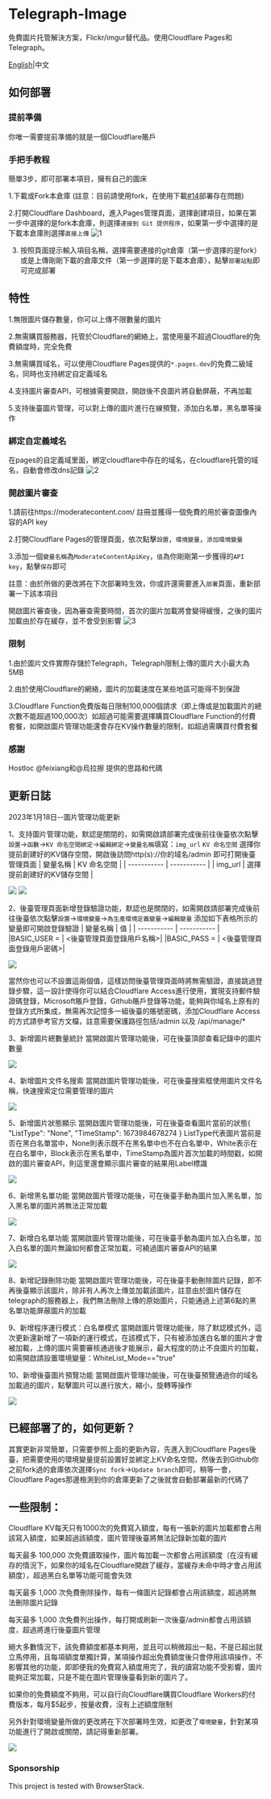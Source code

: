 # Telegraph-Image
免費圖片托管解決方案，Flickr/imgur替代品。使用Cloudflare Pages和Telegraph。

[English](README.md)|中文

## 如何部署

### 提前準備
你唯一需要提前準備的就是一個Cloudflare賬戶

### 手把手教程
簡單3步，即可部署本項目，擁有自己的圖床

1.下載或Fork本倉庫 (註意：目前請使用fork，在使用下載[#14](https://github.com/cf-pages/Telegraph-Image/issues/14)部署存在問題)

2.打開Cloudflare Dashboard，進入Pages管理頁面，選擇創建項目，如果在第一步中選擇的是fork本倉庫，則選擇`連接到 Git 提供程序`，如果第一步中選擇的是下載本倉庫則選擇`直接上傳`
![1](https://telegraph-image.pages.dev/file/8d4ef9b7761a25821d9c2.png)

3. 按照頁面提示輸入項目名稱，選擇需要連接的git倉庫（第一步選擇的是fork）或是上傳剛剛下載的倉庫文件（第一步選擇的是下載本倉庫），點擊`部署站點`即可完成部署

## 特性
1.無限圖片儲存數量，你可以上傳不限數量的圖片

2.無需購買服務器，托管於Cloudflare的網絡上，當使用量不超過Cloudflare的免費額度時，完全免費

3.無需購買域名，可以使用Cloudflare Pages提供的`*.pages.dev`的免費二級域名，同時也支持綁定自定義域名

4.支持圖片審查API，可根據需要開啟，開啟後不良圖片將自動屏蔽，不再加載

5.支持後臺圖片管理，可以對上傳的圖片進行在線預覽，添加白名單，黑名單等操作

### 綁定自定義域名
在pages的自定義域里面，綁定cloudflare中存在的域名，在cloudflare托管的域名，自動會修改dns記錄
![2](https://telegraph-image.pages.dev/file/29546e3a7465a01281ee2.png)

### 開啟圖片審查
1.請前往https://moderatecontent.com/ 註冊並獲得一個免費的用於審查圖像內容的API key

2.打開Cloudflare Pages的管理頁面，依次點擊`設置`，`環境變量`，`添加環境變量`

3.添加一個`變量名稱`為`ModerateContentApiKey`，`值`為你剛剛第一步獲得的`API key`，點擊`保存`即可

註意：由於所做的更改將在下次部署時生效，你或許還需要進入`部署`頁面，重新部署一下該本項目

開啟圖片審查後，因為審查需要時間，首次的圖片加載將會變得緩慢，之後的圖片加載由於存在緩存，並不會受到影響
![3](https://tpic.pages.dev/file/bae511fb116b034ef9c14.png)

### 限制
1.由於圖片文件實際存儲於Telegraph，Telegraph限制上傳的圖片大小最大為5MB

2.由於使用Cloudflare的網絡，圖片的加載速度在某些地區可能得不到保證

3.Cloudflare Function免費版每日限制100,000個請求（即上傳或是加載圖片的總次數不能超過100,000次）如超過可能需要選擇購買Cloudflare Function的付費套餐，如開啟圖片管理功能還會存在KV操作數量的限制，如超過需購買付費套餐

### 感謝
Hostloc @feixiang和@烏拉擦 提供的思路和代碼

## 更新日誌
2023年1月18日--圖片管理功能更新

1、支持圖片管理功能，默認是關閉的，如需開啟請部署完成後前往後臺依次點擊`設置`->`函數`->`KV 命名空間綁定`->`編輯綁定`->`變量名稱`填寫：`img_url` `KV 命名空間` 選擇你提前創建好的KV儲存空間，開啟後訪問http(s)://你的域名/admin 即可打開後臺管理頁面
| 變量名稱      | KV 命名空間 |
| ----------- | ----------- |
| img_url     | 選擇提前創建好的KV儲存空間 |

![](https://im.gurl.eu.org/file/a0c212d5dfb61f3652d07.png)
![](https://im.gurl.eu.org/file/48b9316ed018b2cb67cf4.png)

2、後臺管理頁面新增登錄驗證功能，默認也是關閉的，如需開啟請部署完成後前往後臺依次點擊`設置`->`環境變量`->`為生產環境定義變量`->`編輯變量` 添加如下表格所示的變量即可開啟登錄驗證
| 變量名稱      | 值 |
| ----------- | ----------- |
|BASIC_USER   = | <後臺管理頁面登錄用戶名稱>|
|BASIC_PASS    = | <後臺管理頁面登錄用戶密碼>|

![](https://im.gurl.eu.org/file/dff376498ac87cdb78071.png)

當然你也可以不設置這兩個值，這樣訪問後臺管理頁面時將無需驗證，直接跳過登錄步驟，這一設計使得你可以結合Cloudflare Access進行使用，實現支持郵件驗證碼登錄，Microsoft賬戶登錄，Github賬戶登錄等功能，能夠與你域名上原有的登錄方式所集成，無需再次記憶多一組後臺的賬號密碼，添加Cloudflare Access的方式請參考官方文檔，註意需要保護路徑包括/admin 以及 /api/manage/*

3、新增圖片總數量統計
當開啟圖片管理功能後，可在後臺頂部查看記錄中的圖片數量

![](https://im.gurl.eu.org/file/b7a37c08dc2c504199824.png)

4、新增圖片文件名搜索
當開啟圖片管理功能後，可在後臺搜索框使用圖片文件名稱，快速搜索定位需要管理的圖片

![](https://im.gurl.eu.org/file/faf6d59a7d4a48a555491.png)

5、新增圖片狀態顯示
當開啟圖片管理功能後，可在後臺查看圖片當前的狀態{ "ListType": "None", "TimeStamp": 1673984678274 }
ListType代表圖片當前是否在黑白名單當中，None則表示既不在黑名單中也不在白名單中，White表示在在白名單中，Block表示在黑名單中，TimeStamp為圖片首次加載的時間戳，如開啟的圖片審查API，則這里還會顯示圖片審查的結果用Label標識

![](https://im.gurl.eu.org/file/6aab78b83bbd8c249ee29.png)

6、新增黑名單功能
當開啟圖片管理功能後，可在後臺手動為圖片加入黑名單，加入黑名單的圖片將無法正常加載

![](https://im.gurl.eu.org/file/fb18ef006a23677a52dfe.png)

7、新增白名單功能
當開啟圖片管理功能後，可在後臺手動為圖片加入白名單，加入白名單的圖片無論如何都會正常加載，可繞過圖片審查API的結果

![](https://im.gurl.eu.org/file/2193409107d4f2bcd00ee.png)

8、新增記錄刪除功能
當開啟圖片管理功能後，可在後臺手動刪除圖片記錄，即不再後臺顯示該圖片，除非有人再次上傳並加載該圖片，註意由於圖片儲存在telegraph的服務器上，我們無法刪除上傳的原始圖片，只能通過上述第6點的黑名單功能屏蔽圖片的加載

9、新增程序運行模式：白名單模式
當開啟圖片管理功能後，除了默認模式外，這次更新還新增了一項新的運行模式，在該模式下，只有被添加進白名單的圖片才會被加載，上傳的圖片需要審核通過後才能展示，最大程度的防止不良圖片的加載，如需開啟請設置環境變量：WhiteList_Mode=="true"

10、新增後臺圖片預覽功能
當開啟圖片管理功能後，可在後臺預覽通過你的域名加載過的圖片，點擊圖片可以進行放大，縮小，旋轉等操作

![](https://im.gurl.eu.org/file/740cd5a69672de36133a2.png)

## 已經部署了的，如何更新？
其實更新非常簡單，只需要參照上面的更新內容，先進入到Cloudflare Pages後臺，把需要使用的環境變量提前設置好並綁定上KV命名空間，然後去到Github你之前fork過的倉庫依次選擇`Sync fork`->`Update branch`即可，稍等一會，Cloudflare Pages那邊檢測到你的倉庫更新了之後就會自動部署最新的代碼了

## 一些限制：
Cloudflare KV每天只有1000次的免費寫入額度，每有一張新的圖片加載都會占用該寫入額度，如果超過該額度，圖片管理後臺將無法記錄新加載的圖片

每天最多 100,000 次免費讀取操作，圖片每加載一次都會占用該額度（在沒有緩存的情況下，如果你的域名在Cloudflare開啟了緩存，當緩存未命中時才會占用該額度），超過黑白名單等功能可能會失效

每天最多 1,000 次免費刪除操作，每有一條圖片記錄都會占用該額度，超過將無法刪除圖片記錄

每天最多 1,000 次免費列出操作，每打開或刷新一次後臺/admin都會占用該額度，超過將進行後臺圖片管理

絕大多數情況下，該免費額度都基本夠用，並且可以稍微超出一點，不是已超出就立馬停用，且每項額度單獨計算，某項操作超出免費額度後只會停用該項操作，不影響其他的功能，即即便我的免費寫入額度用完了，我的讀寫功能不受影響，圖片能夠正常加載，只是不能在圖片管理後臺看到新的圖片了。

如果你的免費額度不夠用，可以自行向Cloudflare購買Cloudflare Workers的付費版本，每月$5起步，按量收費，沒有上述額度限制

另外針對環境變量所做的更改將在下次部署時生效，如更改了`環境變量`，針對某項功能進行了開啟或關閉，請記得重新部署。

![](https://im.gurl.eu.org/file/b514467a4b3be0567a76f.png)

### Sponsorship 
This project is tested with BrowserStack.
